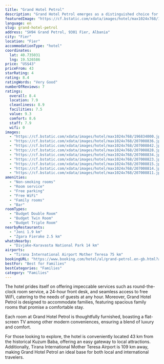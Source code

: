 ```yaml
---
title: "Grand Hotel Petrol"
description: "Grand Hotel Petrol emerges as a distinguished choice for travelers seeking comfort and convenience in Fier, situated 43 km away from the iconic Independence Square."
featuredImage: "https://cf.bstatic.com/xdata/images/hotel/max1024x768/196834000.jpg?k=49e059db69870776c8117fcb438a67e5ed22693036f6aad49545621024da2bf7&o=&hp=1"
language: en
slug: grand-hotel-petrol
address: "SH94 Grand Petrol, 9301 Fier, Albania"
city: "Fier"
location: "Fier"
accommodationType: "hotel"
coordinates:
  lat: 40.735031
  lng: 19.526586
price: "US$43"
priceFrom: 43
starRating: 4
rating: 8.4
ratingWords: "Very Good"
numberOfReviews: 7
ratings:
  overall: 8.4
  location: 7.9
  cleanliness: 8.9
  facilities: 7.5
  value: 9.3
  comfort: 8.6
  staff: 7.9
  wifi: 0
images:
  - "https://cf.bstatic.com/xdata/images/hotel/max1024x768/196834000.jpg?k=49e059db69870776c8117fcb438a67e5ed22693036f6aad49545621024da2bf7&o=&hp=1"
  - "https://cf.bstatic.com/xdata/images/hotel/max1024x768/207008836.jpg?k=4ce7e3cd930dcf539c028df2890b9c06d97227ad5ebbd80a95fe1dd60f9a5fc9&o=&hp=1"
  - "https://cf.bstatic.com/xdata/images/hotel/max1024x768/207008842.jpg?k=57171b0b68659303018ae4d33f820e503eacd6c89171573db170b985f5e9e371&o=&hp=1"
  - "https://cf.bstatic.com/xdata/images/hotel/max1024x768/207008828.jpg?k=33f1786cec7c86c65a5450d26f8bbd924ab17af1764b526dc36452af37470483&o=&hp=1"
  - "https://cf.bstatic.com/xdata/images/hotel/max1024x768/207008834.jpg?k=5925ba741bd569c88db7175496f4fe26964458ebd0bec50c8394391521ee4baf&o=&hp=1"
  - "https://cf.bstatic.com/xdata/images/hotel/max1024x768/207008823.jpg?k=7a9af59fff79a2ee212f839c251964f8e8452bcc168854aa517e040a7d33b182&o=&hp=1"
  - "https://cf.bstatic.com/xdata/images/hotel/max1024x768/207008815.jpg?k=51e79daf5410e067dc1a204af1a62e25c14afbf77956f2ecbd4ba47a4bd6757d&o=&hp=1"
  - "https://cf.bstatic.com/xdata/images/hotel/max1024x768/207008814.jpg?k=8c1c528a632d60f55658a4bfda69e96977d43df876afb4915838919c4f70973d&o=&hp=1"
  - "https://cf.bstatic.com/xdata/images/hotel/max1024x768/207008811.jpg?k=152f897188e37afb23db15f1e43b6ff8cce6a1bf6b59dd27fb443c01f0e4f5f3&o=&hp=1"
amenities:
  - "Non-smoking rooms"
  - "Room service"
  - "Free parking"
  - "Free WiFi"
  - "Family rooms"
  - "Bar"
roomTypes:
  - "Budget Double Room"
  - "Budget Twin Room"
  - "Budget Triple Room"
nearbyRestaurants:
  - "Joni 1.9 km"
  - "Zgara Fierake 2.5 km"
whatsNearby:
  - "Divjake-Karavasta National Park 14 km"
airports:
  - "Tirana International Airport Mother Teresa 75 km"
bookingURL: "https://www.booking.com/hotel/al/grand-petrol.en-gb.html?aid=8035640"
bestFor: "Best for Families"
bestCategories: "Families"
category: "Families"
---
```


The hotel prides itself on offering impeccable services such as round-the-clock room service, a 24-hour front desk, and seamless access to free WiFi, catering to the needs of guests at any hour. Moreover, Grand Hotel Petrol is designed to accommodate families, featuring spacious family rooms that promise a comfortable stay.

Each room at Grand Hotel Petrol is thoughtfully furnished, boasting a flat-screen TV among other modern conveniences, ensuring a blend of luxury and comfort. 

For those looking to explore, the hotel is conveniently located 43 km from the historical Kuzum Baba, offering an easy gateway to local attractions. Additionally, Tirana International Mother Teresa Airport is 109 km away, making Grand Hotel Petrol an ideal base for both local and international travelers.